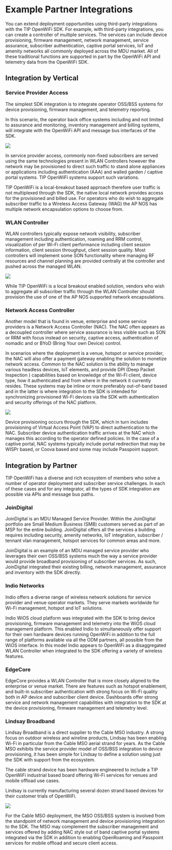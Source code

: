 # Example Partner Integrations

You can extend deployment opportunities using third-party integrations with the TIP OpenWiFi SDK. For example, with third-party integrations, you can create a controller of multiple services. The services can include device provisioning, firmware management, network management, service assurance, subscriber authentication, captive portal services, IoT and amenity networks all commonly deployed across the MDU market. All of these traditional functions are supported in part by the OpenWiFi API and telemetry data from the OpenWiFi SDK.

## Integration by Vertical

### Service Provider Access

The simplest SDK integration is to integrate operator OSS/BSS systems for device provisioning, firmware management, and telemetry reporting.

In this scenario, the operator back office systems including and not limited to assurance and monitoring, inventory management and billing systems, will integrate with the OpenWiFi API and message bus interfaces of the SDK.

![](../about-openwifi/media/image20.png)

In service provider access, commonly non-fixed subscribers are served using the same technologies present in WLAN Controllers however the network may be provisioned to direct such traffic to stand alone appliances or applications including authentication (AAA) and walled garden / captive portal systems. TIP OpenWiFi systems support such variations.

TIP OpenWiFi is a local-breakout based approach therefore user traffic is not multiplexed through the SDK, the native local network provides access for the provisioned and billed use. For operators who do wish to aggregate subscriber traffic to a Wireless Access Gateway (WAG) the AP NOS has multiple network encapsulation options to choose from.

### WLAN Controller

WLAN controllers typically expose network visibility, subscriber management including authentication, roaming and RRM control, visualization of per Wi-Fi client performance including client session information, client session throughput, client session quality. Most controllers will implement some SON functionality where managing RF resources and channel planning are provided centrally at the controller and pushed across the managed WLAN.

![](../about-openwifi/media/image21.png)

While TIP OpenWiFi is a local breakout enabled solution, vendors who wish to aggregate all subscriber traffic through the WLAN Controller should provision the use of one of the AP NOS supported network encapsulations.

### Network Access Controller

Another model that is found in venue, enterprise and some service providers is a Network Access Controller (NAC). The NAC often appears as a decoupled controller where service assurance is less visible such as SON or RRM with focus instead on security, captive access, authentication of nomadic and or BYoD (Bring Your own Device) control.

In scenarios where the deployment is a venue, hotspot or service provider, the NAC will also offer a payment gateway enabling the solution to monetize network access. Common to the NAC solution is the ability to manage various headless devices, IoT elements, and provide DPI (Deep Packet Inspection ) capabilities based on knowledge of the Wi-Fi client, device type, how it authenticated and from where in the network it currently resides. These systems may be inline or more preferably out-of-band based and in the latter is where integration to the SDK is intended for synchronizing provisioned Wi-Fi devices via the SDK with authentication and security offerings of the NAC platform.

![](../about-openwifi/media/image22.png)

Device provisioning occurs through the SDK, which in turn includes provisioning of Virtual Access Point (VAP) to direct authentication to the NAC. Subscriber device authentication traffic arrives at the NAC which manages this according to the operator defined policies. In the case of a captive portal, NAC systems typically include portal redirection that may be WISPr based, or Coova based and some may include Passpoint support.

## Integration by Partner

TIP OpenWiFi has a diverse and rich ecosystem of members who solve a number of operator deployment and subscriber service challenges. In each of these cases and for any integrator, all the types of SDK integration are possible via APIs and message bus paths.

### JoinDigital

JoinDigital is an MDU Managed Service Provider. Within the JoinDigital portfolio are Small Medium Business (SMB) customers served as part of an MSP for the entire building. JoinDigital offers all the services a building requires including security, amenity networks, IoT integration, subscriber / tennant vlan management, hotspot services for common areas and more.

JoinDigital is an example of an MDU managed service provider who leverages their own OSS/BSS systems much the way a service provider would provide broadband provisioning of subscriber services. As such, JoinDigital integrated their existing billing, network management, assurance and inventory with the SDK directly.

### Indio Networks

Indio offers a diverse range of wireless network solutions for service provider and venue operator markets. They serve markets worldwide for Wi-Fi management, hotspot and IoT solutions.

Indio WiOS cloud platform was integrated with the SDK to bring device provisioning, firmware management and telemetry into the WiOS cloud management platform. This enabled Indio to simultaneously offer support for their own hardware devices running OpenWiFi in addition to the full range of platforms available via all the ODM partners, all possible from the WiOS interface. In this model Indio appears to OpenWiFi as a disaggregated WLAN Controller when integrated to the SDK offering a variety of wireless features.

### EdgeCore

EdgeCore provides a WLAN Controller that is more closely aligned to the enterprise or venue market. There are features such as hotspot enablement, and built-in subscriber authentication with strong focus on Wi-Fi quality both in AP device and subscriber client device. Dashboards offer strong service and network management capabilities with integration to the SDK at the device provisioning, firmware management and telemetry level.

### Lindsay Broadband

Lindsay Broadband is a direct supplier to the Cable MSO industry. A strong focus on outdoor wireless and wireline products, Lindsay has been enabling Wi-Fi in particular from the Cable MSO aerial strand for years. As the Cable MSO exhibits the service provider model of OSS/BSS integration to device provisioning, it has been simple for Lindsay to define a solution using just the SDK with support from the ecosystem.

The cable strand device has been hardware engineered to include a TIP OpenWiFi industrial based board offering Wi-Fi services for venues and mobile offload use cases.

Lindsay is currently manufacturing several dozen strand based devices for their customer trials of OpenWiFi.

![](../about-openwifi/media/image20.png)

For the Cable MSO deployment, the MSO OSS/BSS system is involved from the standpoint of network management and device provisioning integration to the SDK. The MSO may complement the subscriber management and services offered by adding NAC style out of band captive portal systems integrated via the SDK in addition to enabling OpenRoaming and Passpoint services for mobile offload and secure client access.

###
